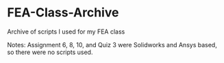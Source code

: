 # FEA-Class-Archive
Archive of scripts I used for my FEA class

Notes: Assignment 6, 8, 10, and Quiz 3 were Solidworks and Ansys based, so there were no scripts used.
